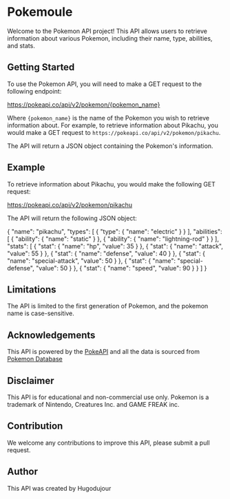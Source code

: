 # Pokemoule

Welcome to the Pokemon API project! This API allows users to retrieve information about various Pokemon, including their name, type, abilities, and stats.

## Getting Started

To use the Pokemon API, you will need to make a GET request to the following endpoint:

https://pokeapi.co/api/v2/pokemon/{pokemon_name}

Where `{pokemon_name}` is the name of the Pokemon you wish to retrieve information about. For example, to retrieve information about Pikachu, you would make a GET request to `https://pokeapi.co/api/v2/pokemon/pikachu`.

The API will return a JSON object containing the Pokemon's information.

## Example

To retrieve information about Pikachu, you would make the following GET request:

https://pokeapi.co/api/v2/pokemon/pikachu

The API will return the following JSON object:

{
"name": "pikachu",
"types": [
{
"type": {
"name": "electric"
}
}
],
"abilities": [
{
"ability": {
"name": "static"
}
},
{
"ability": {
"name": "lightning-rod"
}
}
],
"stats": [
{
"stat": {
"name": "hp",
"value": 35
}
},
{
"stat": {
"name": "attack",
"value": 55
}
},
{
"stat": {
"name": "defense",
"value": 40
}
},
{
"stat": {
"name": "special-attack",
"value": 50
}
},
{
"stat": {
"name": "special-defense",
"value": 50
}
},
{
"stat": {
"name": "speed",
"value": 90
}
}
]
}


## Limitations

The API is limited to the first generation of Pokemon, and the pokemon name is case-sensitive.

## Acknowledgements

This API is powered by the [PokeAPI](https://pokeapi.co/) and all the data is sourced from [Pokemon Database](https://pokeapi.co/docs/v2.html)

## Disclaimer

This API is for educational and non-commercial use only. Pokemon is a trademark of Nintendo, Creatures Inc. and GAME FREAK inc.

## Contribution

We welcome any contributions to improve this API, please submit a pull request.

## Author

This API was created by Hugodujour
